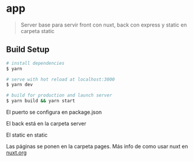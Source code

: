 # app

> Server base para servir front con nuxt, back con express y static en carpeta static

## Build Setup

``` bash
# install dependencies
$ yarn

# serve with hot reload at localhost:3000
$ yarn dev

# build for production and launch server
$ yarn build && yarn start
```

El puerto se configura en package.json

El back está en la carpeta server

El static en static

Las páginas se ponen en la carpeta pages. Más info de como usar nuxt en [nuxt.org](nuxt.org)
